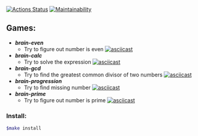 [![Actions Status](https://github.com/hellraze/frontend-project-44/workflows/hexlet-check/badge.svg)](https://github.com/hellraze/frontend-project-44/actions)
[![Maintainability](https://api.codeclimate.com/v1/badges/73854f324f73d089f7ca/maintainability)](https://codeclimate.com/github/hellraze/frontend-project-44/maintainability)

## Games:
* ***brain-even***
  - Try to figure out number is even
  [![asciicast](https://asciinema.org/a/NxX8dSoGHsdqwHoYBtIULwzby.svg)](https://asciinema.org/a/NxX8dSoGHsdqwHoYBtIULwzby)
* ***brain-calc***
  - Try to solve the expression
  [![asciicast](https://asciinema.org/a/nLyHpDiof39JQnYIpFEU6z1Og.svg)](https://asciinema.org/a/nLyHpDiof39JQnYIpFEU6z1Og)
* ***brain-gcd***
  - Try to find the greatest common divisor of two numbers
  [![asciicast](https://asciinema.org/a/LfzTkINqLfnJ1JOgGoVVSidil.svg)](https://asciinema.org/a/LfzTkINqLfnJ1JOgGoVVSidil)
* ***brain-progression***
  - Try to find missing number
  [![asciicast](https://asciinema.org/a/6bTbVQbEGnVkw7zmf4Coeci5U.svg)](https://asciinema.org/a/6bTbVQbEGnVkw7zmf4Coeci5U)
* ***brain-prime***
  - Try to figure out number is prime
  [![asciicast](https://asciinema.org/a/bzNiJIA84TLglLXXyzEZpv24n.svg)](https://asciinema.org/a/bzNiJIA84TLglLXXyzEZpv24n)

### Install:
```sh
$make install
```
